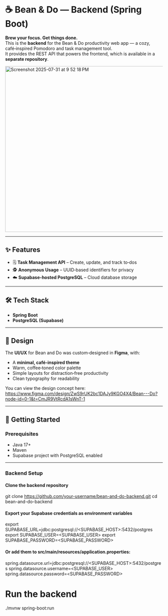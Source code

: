 # ☕ Bean & Do — Backend (Spring Boot)

**Brew your focus. Get things done.**  
This is the **backend** for the Bean & Do productivity web app — a cozy, café‑inspired Pomodoro and task management tool.  
It provides the REST API that powers the frontend, which is available in a **separate repository**.

<img width="736" height="528" alt="Screenshot 2025-07-31 at 9 52 18 PM" src="https://github.com/user-attachments/assets/46c0beb0-5ba0-4b55-903f-8ed0602c0a4b" />

---

## ✨ Features
- 🗒 **Task Management API** – Create, update, and track to‑dos
- 🕵️ **Anonymous Usage** – UUID‑based identifiers for privacy
- ☁️ **Supabase‑hosted PostgreSQL** – Cloud database storage

---

## 🛠 Tech Stack
- **Spring Boot** 
- **PostgreSQL (Supabase)**

---

## 🎨 Design
The **UI/UX** for Bean and Do was custom‑designed in **Figma**, with:
- A **minimal, café‑inspired theme**
- Warm, coffee‑toned color palette
- Simple layouts for distraction‑free productivity
- Clean typography for readability

You can view the design concept here: https://www.figma.com/design/ZwS9rUK2bc1DAJy9KGO4X4/Bean---Do?node-id=0-1&t=CmJR9VtRcdA1sWnT-1

---

## 🚀 Getting Started

### Prerequisites
- Java 17+
- Maven
- Supabase project with PostgreSQL enabled

---

### Backend Setup
#### Clone the backend repository
git clone https://github.com/your-username/bean-and-do-backend.git 
cd bean-and-do-backend

#### Export your Supabase credentials as environment variables
export SUPABASE_URL=jdbc:postgresql://<SUPABASE_HOST>:5432/postgres
export SUPABASE_USER=<SUPABASE_USER>
export SUPABASE_PASSWORD=<SUPABASE_PASSWORD>

#### Or add them to src/main/resources/application.properties:
spring.datasource.url=jdbc:postgresql://<SUPABASE_HOST>:5432/postgres
spring.datasource.username=<SUPABASE_USER>
spring.datasource.password=<SUPABASE_PASSWORD>

# Run the backend
./mvnw spring-boot:run
